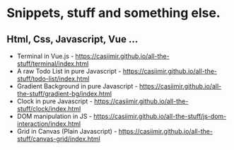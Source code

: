 # Snippets, stuff and something else.
## Html, Css, Javascript, Vue ...

- Terminal in Vue.js - https://casiimir.github.io/all-the-stuff/terminal/index.html <br>
- A raw Todo List in pure Javascript - https://casiimir.github.io/all-the-stuff/todo-list/index.html <br>
- Gradient Background in pure Javascript - https://casiimir.github.io/all-the-stuff/gradient-bg/index.html <br>
- Clock in pure Javascript - https://casiimir.github.io/all-the-stuff/clock/index.html <br>
- DOM manipulation in JS - https://casiimir.github.io/all-the-stuff/js-dom-interaction/index.html <br>
- Grid in Canvas (Plain Javascript) - https://casiimir.github.io/all-the-stuff/canvas-grid/index.html <br>
